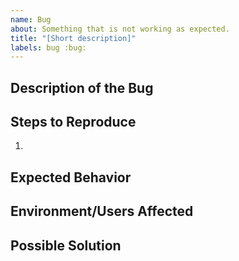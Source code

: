 ```yaml
---
name: Bug
about: Something that is not working as expected.
title: "[Short description]"
labels: bug :bug:
---
```


## Description of the Bug

## Steps to Reproduce
1. 

## Expected Behavior

## Environment/Users Affected

## Possible Solution

